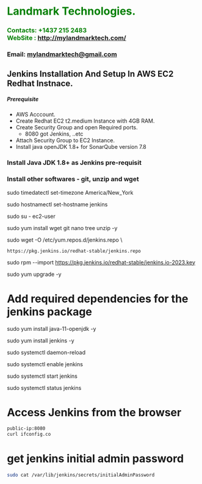#  **<span style="color:green">Landmark Technologies.</span>**
### **<span style="color:green">Contacts: +1437 215 2483<br> WebSite : <http://mylandmarktech.com/></span>**
### **Email: mylandmarktech@gmail.com**



## Jenkins Installation And Setup In AWS EC2 Redhat Instnace.
##### Prerequisite
+ AWS Acccount.
+ Create Redhat EC2 t2.medium Instance with 4GB RAM.
+ Create Security Group and open Required ports.
   + 8080 got Jenkins, ..etc
+ Attach Security Group to EC2 Instance.
+ Install java openJDK 1.8+ for SonarQube version 7.8

### Install Java JDK 1.8+ as Jenkins pre-requisit
### Install other softwares - git, unzip and wget

sudo timedatectl set-timezone America/New_York

sudo hostnamectl set-hostname jenkins

sudo su - ec2-user

sudo yum install wget git nano tree unzip -y

sudo wget -O /etc/yum.repos.d/jenkins.repo \

    https://pkg.jenkins.io/redhat-stable/jenkins.repo
sudo rpm --import https://pkg.jenkins.io/redhat-stable/jenkins.io-2023.key

sudo yum upgrade -y  

# Add required dependencies for the jenkins package
sudo yum install java-11-openjdk -y 

sudo yum install jenkins -y 

sudo systemctl daemon-reload

sudo systemctl enable jenkins

sudo systemctl start jenkins

sudo systemctl status jenkins

# Access Jenkins from the browser
```sh
public-ip:8080
curl ifconfig.co 
```
# get jenkins initial admin password
```sh
sudo cat /var/lib/jenkins/secrets/initialAdminPassword
```

